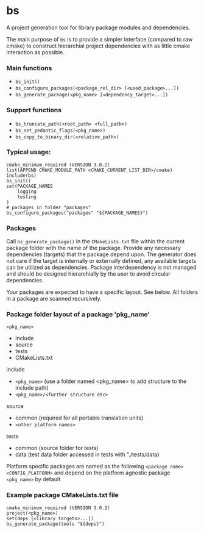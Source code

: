# bs
A project generation tool for library package modules and dependencies.

The main purpose of `bs` is to provide a simpler interface (compared to raw cmake) to construct hierarchial project dependencies with as little cmake interaction as possible.

### Main functions
* `bs_init()`
* `bs_configure_packages(<package_rel_dir> [<used_package>...])`
* `bs_generate_package(<pkg_name> [<dependency_target>...])`

### Support functions
* `bs_truncate_path(<root_path> <full_path>)`
* `bs_set_pedantic_flags(<pkg_name>)`
* `bs_copy_to_binary_dir(<relative_path>)`

### Typical usage:
```
cmake_minimum_required (VERSION 3.0.2)
list(APPEND CMAKE_MODULE_PATH <CMAKE_CURRENT_LIST_DIR>/cmake)
include(bs)
bs_init()
set(PACKAGE_NAMES
	logging
	testing
)
# packages in folder "packages"
bs_configure_packages("packages" "${PACKAGE_NAMES}")
```

### Packages
Call `bs_generate_package()` in the `CMakeLists.txt` file within the current package folder with the name of the package.
Provide any necessary dependencies (targets) that the package depend upon.
The generator does not care if the target is internally or externally defined, any available targets can be utilized as dependencies.
Package interdependency is not managed and should be designed hierarchially by the user to avoid circular dependencies.

Your packages are expected to have a specific layout. See below.
All folders in a package are scanned recursively.

### Package folder layout of a package 'pkg_name'
  `<pkg_name>`
  * include
  * source
  * tests
  * CMakeLists.txt

  include
  * `<pkg_name>` (use a folder named <pkg_name> to add structure to the include path)
  * `<pkg_name>/<further structure etc>`

  source
  * common (required for all portable translation units)
  * `<other platform names>`

  tests
  * common (source folder for tests)
  * data (test data folder accessed in tests with "./tests/data)

Platform specific packages are named as the following 
 `<package name><CONFIG_PLATFORM>`
and depend on the platform agnostic package `<pkg_name>` by default

### Example package CMakeLists.txt file
```
cmake_minimum_required (VERSION 3.0.2)
project(<pkg_name>)
set(deps [<library targets>...])
bs_generate_package(tools "${deps}")
```
